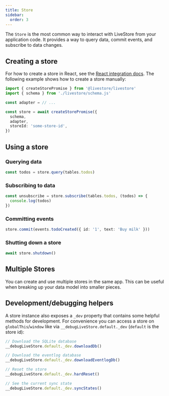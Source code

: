 ```yaml
---
title: Store
sidebar:
  order: 3
---
```


The `Store` is the most common way to interact with LiveStore from your application code. It provides a way to query data, commit events, and subscribe to data changes.

## Creating a store

For how to create a store in React, see the [React integration docs](/reference/framework-integrations/react-integration). The following example shows how to create a store manually:

```ts
import { createStorePromise } from '@livestore/livestore'
import { schema } from './livestore/schema.js'

const adapter = // ...

const store = await createStorePromise({
  schema,
  adapter,
  storeId: 'some-store-id',
})
```

## Using a store

### Querying data

```ts
const todos = store.query(tables.todos)
```

### Subscribing to data

```ts
const unsubscribe = store.subscribe(tables.todos, (todos) => {
  console.log(todos)
})
```

### Committing events

```ts
store.commit(events.todoCreated({ id: '1', text: 'Buy milk' }))
```

### Shutting down a store

```ts
await store.shutdown()
```

## Multiple Stores

You can create and use multiple stores in the same app. This can be useful when breaking up your data model into smaller pieces.

## Development/debugging helpers

A store instance also exposes a `_dev` property that contains some helpful methods for development. For convenience you can access a store on `globalThis`/`window` like via `__debugLiveStore.default._dev` (`default` is the store id):

```ts
// Download the SQLite database
__debugLiveStore.default._dev.downloadDb()

// Download the eventlog database
__debugLiveStore.default._dev.downloadEventlogDb()

// Reset the store
__debugLiveStore.default._dev.hardReset()

// See the current sync state
__debugLiveStore.default._dev.syncStates()
```   
